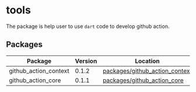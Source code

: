 # tools

The package is help user to use `dart` code to develop github action.

## Packages

| Package | Version | Location | Pub | docs |
| ------- | ------- | -------- | --- | ---  |
| github_action_context | 0.1.2 | [packages/github_action_context](https://github.com/dart-action/tools/tree/main/packages/github_action_context) | [pub](https://pub.dev/packages/github_action_context) | [doc](https://pub.dev/documentation/github_action_context) |
| github_action_core | 0.1.1 | [packages/github_action_core](https://github.com/dart-action/tools/tree/main/packages/github_action_core) | [pub](https://pub.dev/packages/github_action_core) | [doc](https://pub.dev/documentation/github_action_core) |
